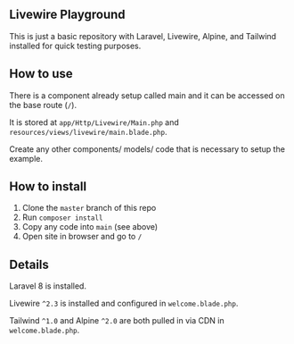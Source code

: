 ## Livewire Playground

This is just a basic repository with Laravel, Livewire, Alpine, and Tailwind installed for quick testing purposes.

## How to use

There is a component already setup called main and it can be accessed on the base route (`/`).

It is stored at `app/Http/Livewire/Main.php` and `resources/views/livewire/main.blade.php`.

Create any other components/ models/ code that is necessary to setup the example.

## How to install

1. Clone the `master` branch of this repo
2. Run `composer install`
3. Copy any code into `main` (see above)
4. Open site in browser and go to `/`

## Details

Laravel 8 is installed.

Livewire `^2.3` is installed and configured in `welcome.blade.php`.

Tailwind `^1.0` and Alpine `^2.0` are both pulled in via CDN in `welcome.blade.php`.
